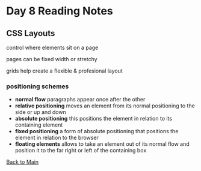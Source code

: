 # Day 8 Reading Notes

## CSS Layouts
control where elements sit on a page

pages can be fixed width or stretchy

grids help create a flexible & profesional layout

### positioning schemes
- **normal flow** paragraphs appear once after the other
- **relative positioning** moves an element from its normal positioning to the side or up and down
- **absolute positioning** this positions the element in relation to its containing element
- **fixed positioning** a form of absolute positioning that positions the element in relation to the browser
- **floating elements** allows to take an element out of its normal flow and position it to the far right or left of the containing box

[Back to Main](README.md)